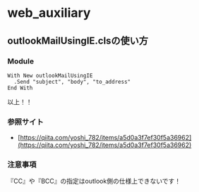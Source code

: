 # web_auxiliary

## outlookMailUsingIE.clsの使い方

### Module
```
With New outlookMailUsingIE
  .Send "subject", "body", "to_address"
End With
```
以上！！  

### 参照サイト
- [https://qiita.com/yoshi_782/items/a5d0a3f7ef30f5a36962](https://qiita.com/yoshi_782/items/a5d0a3f7ef30f5a36962)

### 注意事項
『CC』や『BCC』の指定はoutlook側の仕様上できないです！

